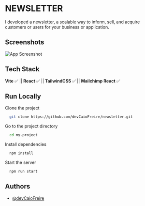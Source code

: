 
# NEWSLETTER

I developed a newsletter, a scalable way to inform, sell, and acquire customers or users for your business or application.


## Screenshots

![App Screenshot](https://i.ibb.co/5nxnz0r/newsletter.png)


## Tech Stack

**Vite** ✅ ||
**React** ✅ ||
**TailwindCSS** ✅ ||
**Mailchimp React** ✅ 


## Run Locally

Clone the project

```bash
  git clone https://github.com/devCaioFreire/newsletter.git
```

Go to the project directory

```bash
  cd my-project
```

Install dependencies

```bash
  npm install
```

Start the server

```bash
  npm run start
```


## Authors

- [@devCaioFreire](https://www.github.com/devCaioFreire)
